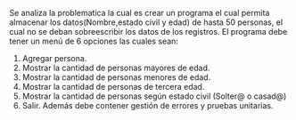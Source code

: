 Se analiza la problematica la cual es crear un programa el cual permita almacenar los datos(Nombre,estado civil y edad) de hasta 50 personas, el cual no se deban sobreescribir los datos de los registros. El programa debe tener un menú de 6 opciones las cuales sean:

1) Agregar persona.
2) Mostrar la cantidad de personas mayores de edad.
3) Mostrar la cantidad de personas menores de edad.
4) Mostrar la cantidad de personas de tercera edad.
5) Mostrar la cantidad de personas según estado civil (Solter@ o casad@)
6) Salir.
Además debe contener gestión de errores y pruebas unitarias.